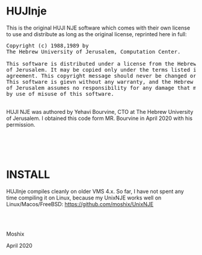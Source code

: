 # HUJInje

This is the original HUJI NJE software which comes with their own license to use and distribute as long as the original license, reprinted here in full:
<br>
<pre>
Copyright (c) 1988,1989 by
The Hebrew University of Jerusalem, Computation Center.

This software is distributed under a license from the Hebrew University
of Jerusalem. It may be copied only under the terms listed in the license
agreement. This copyright message should never be changed or removed.
This software is gievn without any warranty, and the Hebrew University
of Jerusalem assumes no responsibility for any damage that might be caused
by use of misuse of this software.
</pre>
<br>
HUJI NJE was authored by Yehavi Bourvine, CTO at The Hebrew University of Jerusalem. I obtained this code form MR. Bourvine in April 2020 with his permission. 

<br><br>
INSTALL
======

HUJInje compiles cleanly on older VMS 4.x. So far, I have not spent any time compiling it on Linux, because my UnixNJE works well on Linux/Macos/FreeBSD: https://github.com/moshix/UnixNJE

<br><br>

Moshix<br>

April 2020<br>

